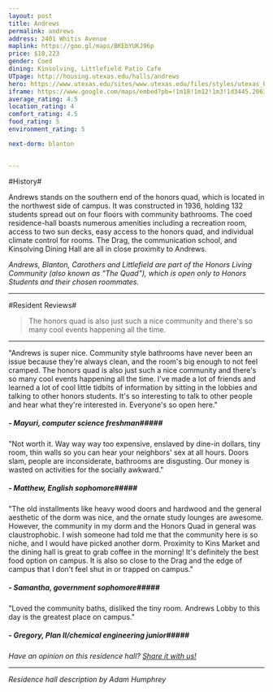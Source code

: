 ```yaml
---
layout: post
title: Andrews
permalink: andrews
address: 2401 Whitis Avenue
maplink: https://goo.gl/maps/BKEbYUKJ96p
price: $10,223
gender: Coed
dining: Kinsolving, Littlefield Patio Cafe
UTpage: http://housing.utexas.edu/halls/andrews
hero: https://www.utexas.edu/sites/www.utexas.edu/files/styles/utexas_hero_photo_image/public/hero-photos/maincampus_hero.jpg?itok=i1E3qQY4
iframe: https://www.google.com/maps/embed?pb=!1m18!1m12!1m3!1d3445.2063556857456!2d-97.74207018487016!3d30.288186513971937!2m3!1f0!2f0!3f0!3m2!1i1024!2i768!4f13.1!3m3!1m2!1s0x8644b5084a9a2c5f%3A0x2b6ac4412093d70d!2sAndrews+Dormitory!5e0!3m2!1sen!2sus!4v1462254319830
average_rating: 4.5
location_rating: 4
comfort_rating: 4.5
food_rating: 5
environment_rating: 5

next-dorm: blanton


---
```


#History# 

Andrews stands on the southern end of the honors quad, which is located in the northwest side of campus. It was constructed in 1936, holding 132 students spread out on four floors with community bathrooms. The coed residence-hall boasts numerous amenities including a recreation room, access to two sun decks, easy access to the honors quad, and individual climate control for rooms. The Drag, the communication school, and Kinsolving Dining Hall are all in close proximity to Andrews.

*Andrews, Blanton, Carothers and Littlefield are part of the Honors Living Community (also known as "The Quad"), which is open only to Honors Students and their chosen roommates.*

---

#Resident Reviews#

> The honors quad is also just such a nice community and there's so many cool events happening all the time.

---

"Andrews is super nice. Community style bathrooms have never been an issue because they're always clean, and the room's big enough to not feel cramped. The honors quad is also just such a nice community and there's so many cool events happening all the time. I've made a lot of friends and learned a lot of cool little tidbits of information by sitting in the lobbies and talking to other honors students. It's so interesting to talk to other people and hear what they're interested in. Everyone's so open here."

##### - Mayuri, computer science freshman#####

"Not worth it. Way way way too expensive, enslaved by dine-in dollars, tiny room, thin walls so you can hear your neighbors' sex at all hours. Doors slam, people are inconsiderate, bathrooms are disgusting. Our money is wasted on activities for the socially awkward."

##### - Matthew, English sophomore#####

"The old installments like heavy wood doors and hardwood and the general aesthetic of the dorm was nice, and the ornate study lounges are awesome. However, the community in my dorm and the Honors Quad in general was claustrophobic. I wish someone had told me that the community here is so niche, and I would have picked another dorm. Proximity to Kins Market and the dining hall is great to grab coffee in the morning! It's definitely the best food option on campus. It is also so close to the Drag and the edge of campus that I don't feel shut in or trapped on campus."

##### - Samantha, government sophomore#####

"Loved the community baths, disliked the tiny room. Andrews Lobby to this day is the greatest place on campus."

##### - Gregory, Plan II/chemical engineering junior#####

_Have an opinion on this residence hall? [Share it with us!](https://goo.gl/forms/2FQQ17t7YAfFhlZT2)_

---

_Residence hall description by Adam Humphrey_